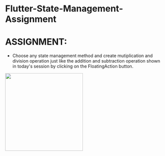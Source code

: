 # Flutter-State-Management-Assignment

# ASSIGNMENT:

* Choose any state management method and create mutiplication and division operation just like the addition and subtraction operation shown in today's session by clicking on the FloatingAction button.

<img src= "https://user-images.githubusercontent.com/43523898/98462017-eeea9100-21d6-11eb-9d1d-ce5c83ce722f.png" width="250">
